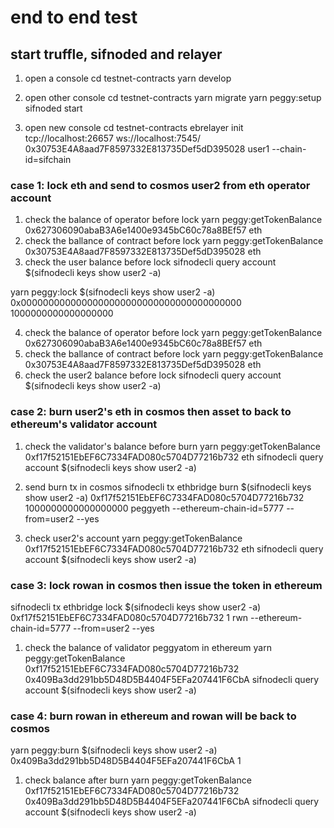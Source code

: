 
# end to end test
## start truffle, sifnoded and relayer
1. open a console
cd testnet-contracts
yarn develop

2. open other console 
cd testnet-contracts
yarn migrate
yarn peggy:setup
sifnoded start

3. open new console
cd testnet-contracts
ebrelayer init tcp://localhost:26657 ws://localhost:7545/ 0x30753E4A8aad7F8597332E813735Def5dD395028 user1 --chain-id=sifchain

### case 1: lock eth and send to cosmos user2 from eth operator account
1. check the balance of operator before lock
yarn peggy:getTokenBalance  0x627306090abaB3A6e1400e9345bC60c78a8BEf57 eth
2. check the ballance of contract before lock
yarn peggy:getTokenBalance  0x30753E4A8aad7F8597332E813735Def5dD395028  eth
3. check the user balance before lock
sifnodecli query account $(sifnodecli keys show user2 -a)

yarn peggy:lock $(sifnodecli keys show user2 -a) 0x0000000000000000000000000000000000000000 1000000000000000000

4. check the balance of operator before lock
yarn peggy:getTokenBalance  0x627306090abaB3A6e1400e9345bC60c78a8BEf57 eth
5. check the ballance of contract before lock
yarn peggy:getTokenBalance  0x30753E4A8aad7F8597332E813735Def5dD395028  eth
6. check the user2 balance before lock
sifnodecli query account $(sifnodecli keys show user2 -a)

### case 2: burn user2's eth in cosmos then asset to back to ethereum's validator account
1. check the validator's balance before burn
yarn peggy:getTokenBalance 0xf17f52151EbEF6C7334FAD080c5704D77216b732 eth
sifnodecli query account $(sifnodecli keys show user2 -a)

2. send burn tx in cosmos
sifnodecli tx ethbridge burn $(sifnodecli keys show user2 -a) 0xf17f52151EbEF6C7334FAD080c5704D77216b732 1000000000000000000 peggyeth --ethereum-chain-id=5777 --from=user2 --yes

3. check user2's account 
yarn peggy:getTokenBalance 0xf17f52151EbEF6C7334FAD080c5704D77216b732 eth
sifnodecli query account $(sifnodecli keys show user2 -a)

### case 3: lock rowan in cosmos then issue the token in ethereum
sifnodecli tx ethbridge lock $(sifnodecli keys show user2 -a) 0xf17f52151EbEF6C7334FAD080c5704D77216b732 1 rwn  --ethereum-chain-id=5777 --from=user2 --yes

1. check the balance of validator peggyatom in ethereum
yarn peggy:getTokenBalance 0xf17f52151EbEF6C7334FAD080c5704D77216b732  0x409Ba3dd291bb5D48D5B4404F5EFa207441F6CbA
sifnodecli query account $(sifnodecli keys show user2 -a)

### case 4: burn rowan in ethereum and rowan will be back to cosmos
yarn peggy:burn $(sifnodecli keys show user2 -a) 0x409Ba3dd291bb5D48D5B4404F5EFa207441F6CbA 1
1. check balance after burn 
yarn peggy:getTokenBalance 0xf17f52151EbEF6C7334FAD080c5704D77216b732  0x409Ba3dd291bb5D48D5B4404F5EFa207441F6CbA
sifnodecli query account $(sifnodecli keys show user2 -a)